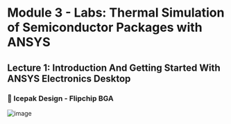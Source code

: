 # Module 3 - Labs: Thermal Simulation of Semiconductor Packages with ANSYS 

## Lecture 1: Introduction And Getting Started With ANSYS Electronics Desktop 

### 📌 Icepak Design - Flipchip BGA

![image](https://github.com/user-attachments/assets/e491708f-9b39-48e0-a15f-1e2659bf67d9)

